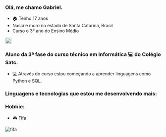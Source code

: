 ### Olá, me chamo Gabriel.

- 🏠 Tenho 17 anos
- Nasci e moro no estado de Santa Catarina, Brasil
- Curso o 3º ano do Ensino Médio

<img src="https://emojitool.com/img/joypixels/7.0/flag-brazil-3403.png" alt="Brasil" height=20 width=20>


### Aluno da 3ª fase do curso técnico em Informática 💻 do Colégio Satc.
- 💻 Através do curso estou começando a aprender linguagens como Python e SQL.

### Linguagens e tecnologias que estou me desenvolvendo mais:




### Hobbie:
- 🎮 Fifa


![fifa](https://user-images.githubusercontent.com/106177400/182230610-14218b08-a5df-4d98-a0e5-2209bd1b1069.gif)
